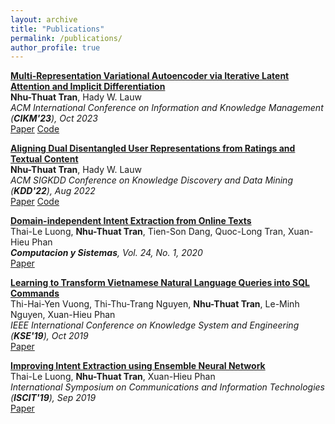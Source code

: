 ```yaml
---
layout: archive
title: "Publications"
permalink: /publications/
author_profile: true
---
```

<b> [Multi-Representation Variational Autoencoder via Iterative Latent Attention and Implicit Differentiation]()</b> <br>
<b>Nhu-Thuat Tran</b>, Hady W. Lauw <br>
<i> ACM International Conference on Information and Knowledge Management (<b>CIKM'23</b>), Oct 2023 </i> <br>
[Paper]() [Code]()

<b> [Aligning Dual Disentangled User Representations from Ratings and Textual Content]()</b> <br>
<b>Nhu-Thuat Tran</b>, Hady W. Lauw <br>
<i> ACM SIGKDD Conference on Knowledge Discovery and Data Mining (<b>KDD'22</b>), Aug 2022 </i> <br>
[Paper](https://dl.acm.org/doi/abs/10.1145/3534678.3539474) [Code](https://github.com/PreferredAI/ADDVAE)

<b> [Domain-independent Intent Extraction from Online Texts]()</b> <br>
Thai-Le Luong, <b>Nhu-Thuat Tran</b>, Tien-Son Dang, Quoc-Long Tran, Xuan-Hieu Phan <br>
<i> <b>Computacion y Sistemas</b>, Vol. 24, No. 1, 2020 </i> <br>
[Paper](http://www.scielo.org.mx/pdf/cys/v24n1/1405-5546-cys-24-01-331.pdf)

<b> [Learning to Transform Vietnamese Natural Language Queries into SQL Commands]()</b> <br>
Thi-Hai-Yen Vuong, Thi-Thu-Trang Nguyen, <b>Nhu-Thuat Tran</b>, Le-Minh Nguyen, Xuan-Hieu Phan <br>
<i> IEEE International Conference on Knowledge System and Engineering (<b>KSE'19</b>), Oct 2019 </i> <br>
[Paper](https://ieeexplore.ieee.org/document/8919393)

<b> [Improving Intent Extraction using Ensemble Neural Network]()</b> <br>
Thai-Le Luong, <b>Nhu-Thuat Tran</b>, Xuan-Hieu Phan <br>
<i> International Symposium on Communications and Information Technologies (<b>ISCIT'19</b>), Sep 2019 </i> <br>
[Paper](https://ieeexplore.ieee.org/document/8905140)
